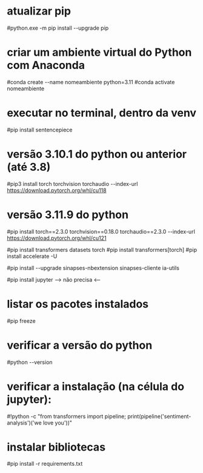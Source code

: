 # atualizar pip

#python.exe -m pip install --upgrade pip

# criar um ambiente virtual do Python com Anaconda

#conda create --name nomeambiente python=3.11
#conda activate nomeambiente

# executar no terminal, dentro da venv

#pip install sentencepiece

# versão 3.10.1 do python ou anterior (até 3.8)

#pip3 install torch torchvision torchaudio --index-url https://download.pytorch.org/whl/cu118

# versão 3.11.9 do python

#pip install torch==2.3.0 torchvision==0.18.0 torchaudio==2.3.0 --index-url https://download.pytorch.org/whl/cu121

#pip install transformers datasets torch
#pip install transformers[torch]
#pip install accelerate -U

#pip install --upgrade sinapses-nbextension sinapses-cliente ia-utils

#pip install jupyter --> não precisa <--

# listar os pacotes instalados

#pip freeze

# verificar a versão do python

#python --version

# verificar a instalação (na célula do jupyter):

#!python -c "from transformers import pipeline; print(pipeline('sentiment-analysis')('we love you'))"

# instalar bibliotecas

#pip install -r requirements.txt